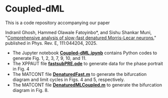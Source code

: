 # Coupled-dML
This is a code repository accompanying our paper

Indranil Ghosh, Hammed Olawale Fatoyinbo*, and Sishu Shankar Muni, "[Comprehensive analysis of slow-fast denatured Morris-Lecar neurons.](https://journals.aps.org/pre/abstract/10.1103/PhysRevE.111.044204)" published in Phys. Rev. E, 111:044204, 2025.

- The Jupyter notebook **[Coupled-dML.ipynb](https://github.com/indrag49/Coupled-dML/blob/main/Coupled-dML.ipynb)** contains Python codes to generate Fig. 1, 2, 3, 7, 9, 10, and 11.
- The XPPAUT file **[fastsubPRE.ode](https://github.com/indrag49/Coupled-dML/blob/main/fastsubPRE.ode.txt)** to generate data for the phase portrait in Fig. 4
- The MATCONT file **[DenaturedFast.m](https://github.com/indrag49/Coupled-dML/blob/main/DenaturedFast.m)** to generate the bifurcation diagram and limit cycles in Figs. 4 and 5, respectively.
- The MATCONT file **[DenaturedMLCoupled.m](https://github.com/indrag49/Coupled-dML/blob/main/DenaturedMLCoupled.m)** to generate the bifurcation diagram in Fig. 8.
